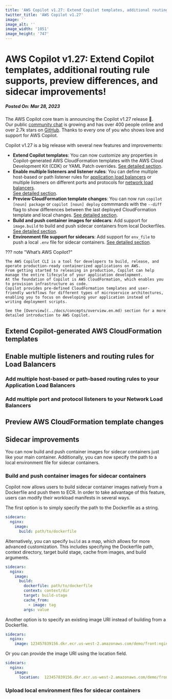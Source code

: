 ```yaml
---
title: 'AWS Copilot v1.27: Extend Copilot templates, additional routing rule supports, preview differences, and sidecar improvements!'
twitter_title: 'AWS Copilot v1.27'
image: ''
image_alt: ''
image_width: '1051'
image_height: '747'
---
```


# AWS Copilot v1.27: Extend Copilot templates, additional routing rule supports, preview differences, and sidecar improvements!
##### Posted On: Mar 28, 2023

The AWS Copilot core team is announcing the Copilot v1.27 release 🚀.  
Our public [сommunity сhat](https://app.gitter.im/#/room/#aws_copilot-cli:gitter.im) is growing and has over 400 people online and over 2.7k stars on [GitHub](http://github.com/aws/copilot-cli/).
Thanks to every one of you who shows love and support for AWS Copilot.

Copilot v1.27 is a big release with several new features and improvements:

- **Extend Copilot templates**: You can now customize any properties in Copilot-generated AWS CloudFormation templates 
with the AWS Cloud Development Kit (CDK) or YAML Patch overrides. [See detailed section](#extend-copilot-generated-aws-cloudformation-templates).
- **Enable multiple listeners and listener rules**: You can define multiple host-based or path listener rules for [application load balancers](../docs/manifest/lb-web-service.en.md#http)
or multiple listeners on different ports and protocols for [network load balancers](../docs/manifest/lb-web-service.en.md#nlb).  
  [See detailed section](#enable-multiple-listeners-and-routing-rules-for-load-balancers).
- **Preview CloudFormation template changes**: You can now run `copilot [noun] package` or `copilot [noun] deploy` commmands with the `--diff` flag to show differences
  between the last deployed CloudFormation template and local changes. [See detailed section](#preview-aws-cloudformation-template-changes).
- **Build and push container images for sidecars**: Add support for `image.build` to build and push sidecar containers from local Dockerfiles. [See detailed section](#build-and-push-container-images-for-sidecar-containers).
- **Environment file support for sidecars**: Add support for `env_file` to push a local `.env` file for sidecar containers. [See detailed section](#upload-local-environment-files-for-sidecar-containers).

??? note "What’s AWS Copilot?"

    The AWS Copilot CLI is a tool for developers to build, release, and operate production-ready containerized applications on AWS.
    From getting started to releasing in production, Copilot can help manage the entire lifecycle of your application development.
    At the foundation of Copilot is AWS CloudFormation, which enables you to provision infrastructure as code.
    Copilot provides pre-defined CloudFormation templates and user-friendly workflows for different types of microservice architectures,
    enabling you to focus on developing your application instead of writing deployment scripts.

    See the [Overview](../docs/concepts/overview.en.md) section for a more detailed introduction to AWS Copilot.

## Extend Copilot-generated AWS CloudFormation templates

## Enable multiple listeners and routing rules for Load Balancers

### Add multiple host-based or path-based routing rules to your Application Load Balancers

### Add multiple port and protocol listeners to your Network Load Balancers

## Preview AWS CloudFormation template changes

## Sidecar improvements

You can now build and push container images for sidecar containers just like your main container. Additionally, you can now specify the path to a local environment file for sidecar containers.

### Build and push container images for sidecar containers

Copilot now allows users to build sidecar container images natively from a Dockerfile and push them to ECR.
In order to take advantage of this feature, users can modify their workload manifests in several ways. 

The first option is to simply specify the path to the Dockerfile as a string.

```yaml
sidecars:
  nginx:
    image:
      build: path/to/dockerfile
```

Alternatively, you can specify `build` as a map, which allows for more advanced customization. 
This includes specifying the Dockerfile path, context directory, target build stage, cache from images, and build arguments.

```yaml
sidecars:
  nginx:
    image:
      build:
        dockerfile: path/to/dockerfile
        context: context/dir
        target: build-stage
        cache_from:
          - image: tag
        args: value
```

Another option is to specify an existing image URI instead of building from a Dockerfile.

```yaml
sidecars:
  nginx:
    image: 123457839156.dkr.ecr.us-west-2.amazonaws.com/demo/front:nginx-latest
```
Or you can provide the image URI using the location field.

```yaml
sidecars:
  nginx:
    image:
      location:  123457839156.dkr.ecr.us-west-2.amazonaws.com/demo/front:nginx-latest
```

### Upload local environment files for sidecar containers
